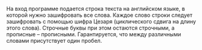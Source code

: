 На вход программе подается строка текста на английском языке, в которой нужно зашифровать все слова. Каждое слово строки следует зашифровать с помощью шифра Цезаря (циклического сдвига на длину этого слова). Строчные буквы при этом остаются строчными, а прописные – прописными. Гарантируется, что между различными словами присутствует один пробел.
